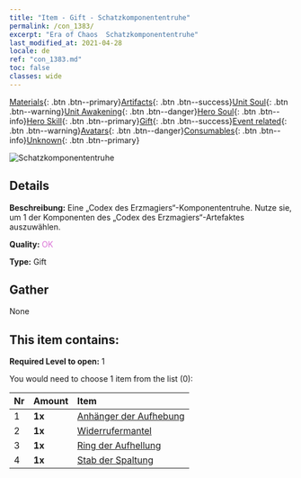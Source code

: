 ```yaml
---
title: "Item - Gift - Schatzkomponententruhe"
permalink: /con_1383/
excerpt: "Era of Chaos  Schatzkomponententruhe"
last_modified_at: 2021-04-28
locale: de
ref: "con_1383.md"
toc: false
classes: wide
---
```

 [Materials](/ItemsDE/){: .btn .btn--primary}[Artifacts](/ItemsDE/Artifacts/){: .btn .btn--success}[Unit Soul](/ItemsDE/UnitSoul/){: .btn .btn--warning}[Unit Awakening](/ItemsDE/UnitAwakening/){: .btn .btn--danger}[Hero Soul](/ItemsDE/HeroSoul/){: .btn .btn--info}[Hero Skill](/ItemsDE/HeroSkill/){: .btn .btn--primary}[Gift](/ItemsDE/Gift/){: .btn .btn--success}[Event related](/ItemsDE/Events/){: .btn .btn--warning}[Avatars](/ItemsDE/Avatars/){: .btn .btn--danger}[Consumables](/ItemsDE/Consumables/){: .btn .btn--info}[Unknown](/ItemsDE/Unknown/){: .btn .btn--primary}

 ![Schatzkomponententruhe](/images/t/i_906060.png)

## Details
 **Beschreibung:** Eine „Codex des Erzmagiers“-Komponententruhe. Nutze sie, um 1 der Komponenten des „Codex des Erzmagiers“-Artefaktes auszuwählen.

 **Quality:** <span style="color: #DA70D6">OK</span>

 **Type:** Gift

## Gather

  None

## This item contains:

 **Required Level to open:** 1

 You would need to choose 1 item from the list (0):

  | Nr | Amount |     Item    |
  |:---|:-------|:------------|
  | 1 |  **1x** | [Anhänger der Aufhebung](/ItemsDE/art_136/) |  | 
  | 2 |  **1x** | [Widerrufermantel](/ItemsDE/art_137/) |  | 
  | 3 |  **1x** | [Ring der Aufhellung](/ItemsDE/art_138/) |  | 
  | 4 |  **1x** | [Stab der Spaltung](/ItemsDE/art_139/) |  | 
